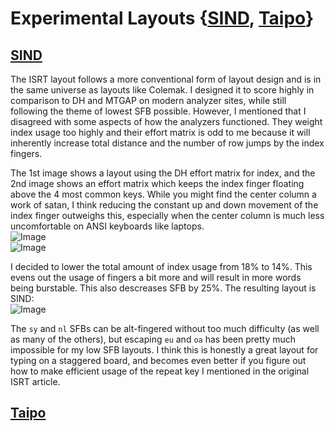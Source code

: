 # Experimental Layouts {[SIND](#sind), [Taipo](#taipo)}

## [SIND](#sind)
The ISRT layout follows a more conventional form of layout design and is in the same universe as layouts like Colemak. I designed it to score highly in comparison to DH and MTGAP on modern analyzer sites, while still following the theme of lowest SFB possible. However, I mentioned that I disagreed with some aspects of how the analyzers functioned. They weight index usage too highly and their effort matrix is odd to me because it will inherently increase total distance and the number of row jumps by the index fingers.  

The 1st image shows a layout using the DH effort matrix for index, and the 2nd image shows an effort matrix which keeps the index finger floating above the 4 most common keys. While you might find the center column a work of satan, I think reducing the constant up and down movement of the index finger outweighs this, especially when the center column is much less uncomfortable on ANSI keyboards like laptops.   
![Image](https://i.imgur.com/6TZIzrE.png)  
![Image](https://i.imgur.com/njcY5dd.png)  

I decided to lower the total amount of index usage from 18% to 14%. This evens out the usage of fingers a bit more and will result in more words being burstable. This also descreases SFB by 25%. The resulting layout is SIND:  
![Image](https://i.imgur.com/Palf2f8.png)  

The `sy` and `nl` SFBs can be alt-fingered without too much difficulty (as well as many of the others), but escaping `eu` and `oa` has been pretty much impossible for my low SFB layouts. I think this is honestly a great layout for typing on a staggered board, and becomes even better if you figure out how to make efficient usage of the repeat key I mentioned in the original ISRT article.  

## [Taipo](#taipo)
